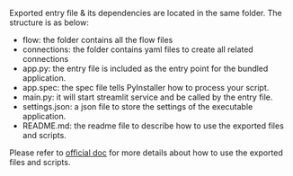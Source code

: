 Exported entry file & its dependencies are located in the same folder. The structure is as below:
- flow: the folder contains all the flow files
- connections: the folder contains yaml files to create all related connections
- app.py: the entry file is included as the entry point for the bundled application.
- app.spec: the spec file tells PyInstaller how to process your script.
- main.py: it will start streamlit service and be called by the entry file.
- settings.json: a json file to store the settings of the executable application.
- README.md: the readme file to describe how to use the exported files and scripts.

Please refer to [official doc](https://microsoft.github.io/promptflow/how-to-guides/deploy-a-flow/index.html)
for more details about how to use the exported files and scripts.
